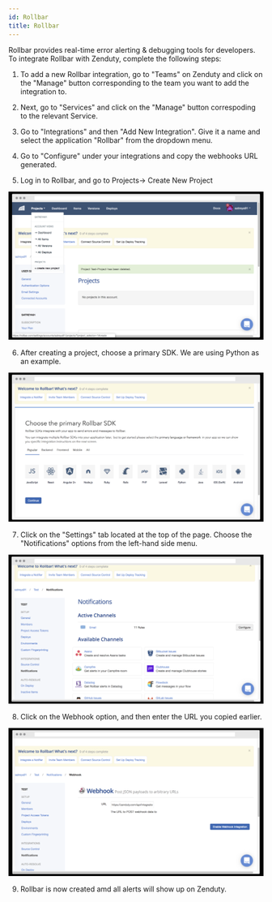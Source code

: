 ```yaml
---
id: Rollbar
title: Rollbar
---
```

Rollbar provides real-time error alerting & debugging tools for developers. To integrate Rollbar with Zenduty, complete the following steps:

1. To add a new Rollbar integration, go to "Teams" on Zenduty and click on the "Manage" button corresponding to the team you want to add the integration to.

2. Next, go to "Services" and click on the "Manage" button correspoding to the relevant Service.

3. Go to "Integrations" and then "Add New Integration". Give it a name and select the application "Rollbar" from the dropdown menu.

4. Go to "Configure" under your integrations and copy the webhooks URL generated. 

5. Log in to Rollbar, and go to Projects-> Create New Project

![](/img/Integrations/Rollbar/1.png)

6. After creating a project, choose a primary SDK. We are using Python as an example. 

![](/img/Integrations/Rollbar/2.png)

7. Click on the "Settings" tab located at the top of the page. Choose the "Notifications" options from the left-hand side menu.

![](/img/Integrations/Rollbar/3.png)

8. Click on the Webhook option, and then enter the URL you copied earlier.

![](/img/Integrations/Rollbar/4.png)

9. Rollbar is now created amd all alerts will show up on Zenduty.

